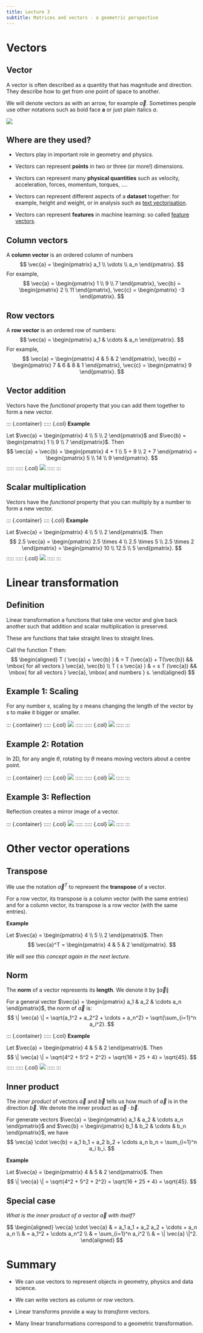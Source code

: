 ```yaml
---
title: Lecture 3
subtitle: Matrices and vectors - a geometric perspective
---
```


# Vectors

## Vector

A vector is often described as a quantity that has magnitude and direction.
They describe how to get from one point of space to another.

We will denote vectors as with an arrow, for example $\vec{a}$.
Sometimes people use other notations such as bold face $\mathbf{a}$ or just plain italics $a$.

![](../img/lec03/vector.svg)


## Where are they used?

- Vectors play in important role in geometry and physics.

- Vectors can represent **points** in two or three  (or more!) dimensions.

- Vectors can represent many **physical quantities** such as velocity, acceleration, forces, momentum, torques, ....

- Vectors can represent different aspects of a **dataset** together: for example, height and weight, or in analysis such as [text vectorisation](https://towardsdatascience.com/why-data-is-represented-as-a-vector-in-data-science-problems-a195e0b17e99).

- Vectors can represent **features** in machine learning: so called [feature vectors](https://brilliant.org/wiki/feature-vector/).

## Column vectors

A **column vector** is an ordered column of numbers
$$
 \vec{a} = \begin{pmatrix} a_1 \\ \vdots \\ a_n \end{pmatrix}.
$$
For example,
$$
 \vec{a} = \begin{pmatrix} 1 \\ 9 \\ 7 \end{pmatrix},
 \vec{b} = \begin{pmatrix} 2 \\ 11 \end{pmatrix},
 \vec{c} = \begin{pmatrix} -3 \end{pmatrix}.
$$

## Row vectors

A **row vector** is an ordered row of numbers:
$$
 \vec{a} = \begin{pmatrix} a_1 & \cdots & a_n \end{pmatrix}.
$$
For example,
$$
 \vec{a} = \begin{pmatrix} 4 & 5 & 2 \end{pmatrix},
 \vec{b} = \begin{pmatrix} 7 & 6 & 8 & 1 \end{pmatrix},
 \vec{c} = \begin{pmatrix} 9 \end{pmatrix}.
$$

## Vector addition

Vectors have the *functional* property that you can add them together to form a new vector.

::: {.container}
::::: {.col}
**Example**

Let $\vec{a} = \begin{pmatrix} 4 \\ 5 \\ 2 \end{pmatrix}$ and $\vec{b} = \begin{pmatrix} 1 \\ 9 \\ 7 \end{pmatrix}$. Then
$$
 \vec{a} + \vec{b} = \begin{pmatrix} 4 + 1 \\ 5 + 9 \\ 2 + 7 \end{pmatrix} = \begin{pmatrix} 5 \\ 14 \\ 9 \end{pmatrix}.
$$
:::::
::::: {.col}
![](../img/lec03/addition.svg)
:::::
:::

## Scalar multiplication

Vectors have the *functional* property that you can multiply by a number to form a new vector.

::: {.container}
:::: {.col}
**Example**

Let $\vec{a} = \begin{pmatrix} 4 \\ 5 \\ 2 \end{pmatrix}$.
Then
$$
 2.5 \vec{a} = \begin{pmatrix} 2.5 \times 4 \\ 2.5 \times 5 \\ 2.5 \times 2 \end{pmatrix} = \begin{pmatrix} 10 \\ 12.5 \\ 5 \end{pmatrix}.
$$
:::::
::::: {.col}
![](../img/lec03/multiplication.svg)
:::::
:::

# Linear transformation

## Definition

Linear transformation a functions that take one vector and give back another such that addition and scalar multiplication is preserved.

These are functions that take straight lines to straight lines.

Call the function $T$ then:
$$
\begin{aligned}
  T ( \vec{a} + \vec{b} ) & = T (\vec{a}) + T(\vec{b}) && \mbox{ for all vectors } \vec{a}, \vec{b} \\
  T ( s \vec{a} ) & = s T (\vec{a}) && \mbox{ for all vectors } \vec{a}, \mbox{ and numbers } s.
\end{aligned}
$$

## Example 1: Scaling

For any number $s$, scaling by $s$ means changing the length of the vector by $s$ to make it bigger or smaller.

::: {.container}
::::: {.col}
![](../img/lec03/multiplication.svg)
:::::
::::: {.col}
![](../img/lec03/hen-scaling.svg)
:::::
:::

## Example 2: Rotation

In 2D, for any angle $\theta$, rotating by $\theta$ means moving vectors about a centre point.

::: {.container}
::::: {.col}
![](../img/lec03/rotation.svg)
:::::
::::: {.col}
![](../img/lec03/hen-rotation.svg)
:::::
:::

## Example 3: Reflection

Reflection creates a mirror image of a vector.

::: {.container}
::::: {.col}
![](../img/lec03/reflection.svg)
:::::
::::: {.col}
![](../img/lec03/hen-reflection.svg)
:::::
:::

# Other vector operations

## Transpose

We use the notation $\vec{a}^T$ to represent the **transpose** of a vector.

For a row vector, its transpose is a column vector (with the same entries) and for a column vector, its transpose is a row vector (with the same entries).

**Example**

Let $\vec{a} = \begin{pmatrix} 4 \\ 5 \\ 2 \end{pmatrix}$.
Then
$$
 \vec{a}^T = \begin{pmatrix} 4 & 5 & 2 \end{pmatrix}.
$$

*We will see this concept again in the next lecture*.

## Norm

The **norm** of a vector represents its **length**. We denote it by $\| \vec{a} \|$

For a general vector $\vec{a} = \begin{pmatrix} a_1 & a_2 & \cdots a_n \end{pmatrix}$, the norm of $\vec{a}$ is:
$$
 \| \vec{a} \|
 = \sqrt{a_1^2 + a_2^2 + \cdots + a_n^2}
 = \sqrt{\sum_{i=1}^n a_i^2}.
$$

::: {.container}
::::: {.col}
**Example**

Let $\vec{a} = \begin{pmatrix} 4 & 5 & 2 \end{pmatrix}$.
Then
$$
 \| \vec{a} \| = \sqrt{4^2 + 5^2 + 2^2} = \sqrt{16 + 25 + 4} = \sqrt{45}.
$$
:::::
::::: {.col}
![](../img/lec03/norm.svg)
:::::
:::

## Inner product

The *inner product* of vectors $\vec{a}$ and $\vec{b}$ tells us how much of $\vec{a}$ is in the direction $\vec{b}$. We denote the inner product as $\vec{a} \cdot \vec{b}$.

For generate vectors $\vec{a} = \begin{pmatrix} a_1 & a_2 & \cdots a_n \end{pmatrix}$ and $\vec{b} = \begin{pmatrix} b_1 & b_2 & \cdots & b_n \end{pmatrix}$, we have
$$
 \vec{a} \cdot \vec{b} = a_1 b_1 + a_2 b_2 + \cdots a_n b_n = \sum_{i=1}^n a_i b_i.
$$

**Example**

Let $\vec{a} = \begin{pmatrix} 4 & 5 & 2 \end{pmatrix}$.
Then
$$
 \| \vec{a} \| = \sqrt{4^2 + 5^2 + 2^2} = \sqrt{16 + 25 + 4} = \sqrt{45}.
$$

## Special case

*What is the inner product of a vector $\vec{a}$ with itself?*

$$
\begin{aligned}
 \vec{a} \cdot \vec{a}
 & = a_1 a_1 + a_2 a_2 + \cdots + a_n a_n \\
 & = a_1^2 + \cdots a_n^2 \\
 & = \sum_{i=1}^n a_i^2 \\
 & = \| \vec{a} \|^2.
\end{aligned}
$$

# Summary

- We can use vectors to represent objects in geometry, physics and data science.

- We can write vectors as column or row vectors.

- Linear transforms provide a way to *transform* vectors.

- Many linear transformations correspond to a geometric transformation.

